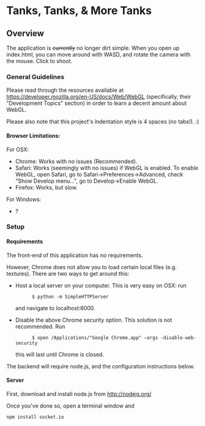 # Tanks, Tanks, & More Tanks

## Overview

The application is ~~currently~~ no longer dirt simple. When you open up index.html, you can move around with WASD,
and rotate the camera with the mouse. Click to shoot.

### General Guidelines

Please read through the resources available at https://developer.mozilla.org/en-US/docs/Web/WebGL
(specifically, their "Development Topics" section) in order to learn a decent amount about WebGL.

Please also note that this project's indentation style is 4 spaces (no tabs!). :)

#### Browser Limitations:

For OSX:
* Chrome: Works with no issues (Recommended).
* Safari: Works (seemingly with no issues) if WebGL is enabled. To enable WebGL,
open Safari, go to Safari->Preferences->Advanced, check "Show Develop menu...",
go to Develop->Enable WebGL.
* Firefox: Works, but slow.

For Windows:
* ?

### Setup
#### Requirements
The front-end of this application has no requirements.

However, Chrome does not allow you to load certain local files (e.g. textures). There are two ways to get around this:

* Host a local server on your computer. This is very easy on OSX: run

            $ python -m SimpleHTTPServer

  and navigate to localhost:8000.

* Disable the above Chrome security option. This solution is not recommended. Run

            $ open /Applications/"Google Chrome.app" –args -disable-web-security

  this will last until Chrome is closed.

The backend will require node.js, and the configuration instructions below.

#### Server
First, download and install node.js from http://nodejs.org/

Once you've done so, open a terminal window and

    npm install socket.io